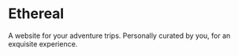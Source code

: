 # Ethereal
 A website for your adventure trips. Personally curated by you, for an exquisite experience.
